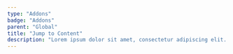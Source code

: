```yaml
---
type: "Addons"
badge: "Addons"
parent: "Global"
title: "Jump to Content"
description: "Lorem ipsum dolor sit amet, consectetur adipiscing elit. Nunc tempus laoreet leo sit amet iaculis."
---
```


<demo>
  <div class="gatsby_demo_item" data-iframe="iframe/addons/global/jump-to-content">
  </div>
</demo>
